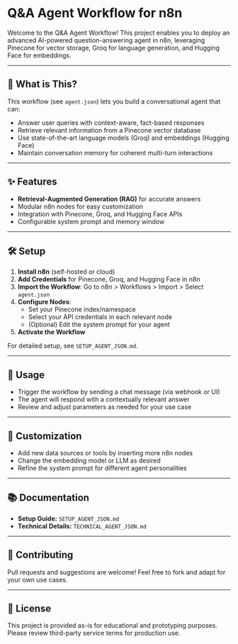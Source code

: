 # Q&A Agent Workflow for n8n

Welcome to the Q&A Agent Workflow! This project enables you to deploy an advanced AI-powered question-answering agent in n8n, leveraging Pinecone for vector storage, Groq for language generation, and Hugging Face for embeddings.

---

## 🚀 What is This?
This workflow (see `agent.json`) lets you build a conversational agent that can:
- Answer user queries with context-aware, fact-based responses
- Retrieve relevant information from a Pinecone vector database
- Use state-of-the-art language models (Groq) and embeddings (Hugging Face)
- Maintain conversation memory for coherent multi-turn interactions

---

## ✨ Features
- **Retrieval-Augmented Generation (RAG)** for accurate answers
- Modular n8n nodes for easy customization
- Integration with Pinecone, Groq, and Hugging Face APIs
- Configurable system prompt and memory window

---

## 🛠️ Setup
1. **Install n8n** (self-hosted or cloud)
2. **Add Credentials** for Pinecone, Groq, and Hugging Face in n8n
3. **Import the Workflow**: Go to n8n > Workflows > Import > Select `agent.json`
4. **Configure Nodes**:
   - Set your Pinecone index/namespace
   - Select your API credentials in each relevant node
   - (Optional) Edit the system prompt for your agent
5. **Activate the Workflow**

For detailed setup, see `SETUP_AGENT_JSON.md`.

---

## 💬 Usage
- Trigger the workflow by sending a chat message (via webhook or UI)
- The agent will respond with a contextually relevant answer
- Review and adjust parameters as needed for your use case

---

## 🧩 Customization
- Add new data sources or tools by inserting more n8n nodes
- Change the embedding model or LLM as desired
- Refine the system prompt for different agent personalities

---

## 📚 Documentation
- **Setup Guide:** `SETUP_AGENT_JSON.md`
- **Technical Details:** `TECHNICAL_AGENT_JSON.md`

---

## 🤝 Contributing
Pull requests and suggestions are welcome! Feel free to fork and adapt for your own use cases.

---

## 📄 License
This project is provided as-is for educational and prototyping purposes. Please review third-party service terms for production use. 
